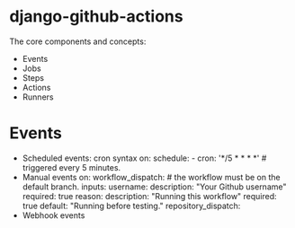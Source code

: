 # django-github-actions
The core components and concepts:
- Events
- Jobs
- Steps
- Actions
- Runners

# Events
- Scheduled events: cron syntax
    on:
        schedule:
            - cron: '*/5 * * * *' # triggered every 5 minutes.
- Manual events
    on:
        workflow_dispatch: # the workflow must be on the default branch.
            inputs:
                username:
                    description: "Your Github username"
                    required: true
                reason:
                    description: "Running this workflow"
                    required: true
                    default: "Running before testing."
        repository_dispatch:
- Webhook events